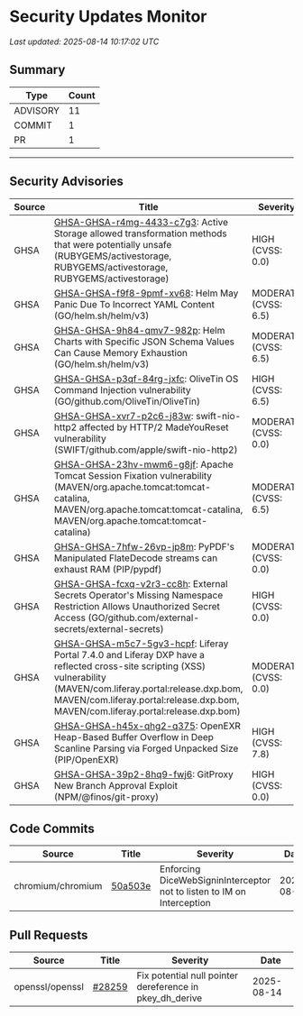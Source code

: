 # Security Updates Monitor

*Last updated: 2025-08-14 10:17:02 UTC*

## Summary
| Type | Count |
|------|-------|
| ADVISORY | 11 |
| COMMIT | 1 |
| PR | 1 |

---

## Security Advisories

| Source | Title | Severity | Date |
|--------|-------|----------|------|
| GHSA | [GHSA-GHSA-r4mg-4433-c7g3](https://github.com/advisories/GHSA-r4mg-4433-c7g3): Active Storage allowed transformation methods that were potentially unsafe (RUBYGEMS/activestorage, RUBYGEMS/activestorage, RUBYGEMS/activestorage) | HIGH (CVSS: 0.0) | 2025-08-14 |
| GHSA | [GHSA-GHSA-f9f8-9pmf-xv68](https://github.com/advisories/GHSA-f9f8-9pmf-xv68): Helm May Panic Due To Incorrect YAML Content (GO/helm.sh/helm/v3) | MODERATE (CVSS: 6.5) | 2025-08-14 |
| GHSA | [GHSA-GHSA-9h84-qmv7-982p](https://github.com/advisories/GHSA-9h84-qmv7-982p): Helm Charts with Specific JSON Schema Values Can Cause Memory Exhaustion (GO/helm.sh/helm/v3) | MODERATE (CVSS: 6.5) | 2025-08-14 |
| GHSA | [GHSA-GHSA-p3qf-84rg-jxfc](https://github.com/advisories/GHSA-p3qf-84rg-jxfc): OliveTin OS Command Injection vulnerability (GO/github.com/OliveTin/OliveTin) | HIGH (CVSS: 6.5) | 2025-08-13 |
| GHSA | [GHSA-GHSA-xvr7-p2c6-j83w](https://github.com/advisories/GHSA-xvr7-p2c6-j83w): swift-nio-http2 affected by HTTP/2 MadeYouReset vulnerability (SWIFT/github.com/apple/swift-nio-http2) | MODERATE (CVSS: 0.0) | 2025-08-13 |
| GHSA | [GHSA-GHSA-23hv-mwm6-g8jf](https://github.com/advisories/GHSA-23hv-mwm6-g8jf): Apache Tomcat Session Fixation vulnerability (MAVEN/org.apache.tomcat:tomcat-catalina, MAVEN/org.apache.tomcat:tomcat-catalina, MAVEN/org.apache.tomcat:tomcat-catalina) | MODERATE (CVSS: 6.5) | 2025-08-13 |
| GHSA | [GHSA-GHSA-7hfw-26vp-jp8m](https://github.com/advisories/GHSA-7hfw-26vp-jp8m): PyPDF's Manipulated FlateDecode streams can exhaust RAM (PIP/pypdf) | MODERATE (CVSS: 0.0) | 2025-08-13 |
| GHSA | [GHSA-GHSA-fcxq-v2r3-cc8h](https://github.com/advisories/GHSA-fcxq-v2r3-cc8h): External Secrets Operator's Missing Namespace Restriction Allows Unauthorized Secret Access (GO/github.com/external-secrets/external-secrets) | HIGH (CVSS: 0.0) | 2025-08-13 |
| GHSA | [GHSA-GHSA-m5c7-5gv3-hcpf](https://github.com/advisories/GHSA-m5c7-5gv3-hcpf): Liferay Portal 7.4.0 and Liferay DXP have a reflected cross-site scripting (XSS) vulnerability (MAVEN/com.liferay.portal:release.dxp.bom, MAVEN/com.liferay.portal:release.dxp.bom, MAVEN/com.liferay.portal:release.dxp.bom) | MODERATE (CVSS: 0.0) | 2025-08-12 |
| GHSA | [GHSA-GHSA-h45x-qhg2-q375](https://github.com/advisories/GHSA-h45x-qhg2-q375): OpenEXR Heap-Based Buffer Overflow in Deep Scanline Parsing via Forged Unpacked Size (PIP/OpenEXR) | HIGH (CVSS: 7.8) | 2025-07-31 |
| GHSA | [GHSA-GHSA-39p2-8hq9-fwj6](https://github.com/advisories/GHSA-39p2-8hq9-fwj6): GitProxy New Branch Approval Exploit (NPM/@finos/git-proxy) | HIGH (CVSS: 0.0) | 2025-07-30 |

## Code Commits

| Source | Title | Severity | Date |
|--------|-------|----------|------|
| chromium/chromium | [50a503e](https://github.com/chromium/chromium/commit/50a503e398c1ab58d003f447cb4da6336ad14d8d) | Enforcing DiceWebSigninInterceptor not to listen to IM on Interception | 2025-08-14 |

## Pull Requests

| Source | Title | Severity | Date |
|--------|-------|----------|------|
| openssl/openssl | [#28259](https://github.com/openssl/openssl/pull/28259) | Fix potential null pointer dereference in pkey_dh_derive | 2025-08-14 |

